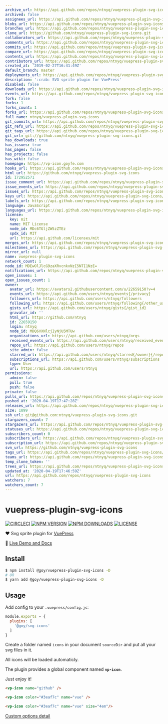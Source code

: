 ```yaml
---
archive_url: https://api.github.com/repos/ntnyq/vuepress-plugin-svg-icons/{archive_format}{/ref}
archived: false
assignees_url: https://api.github.com/repos/ntnyq/vuepress-plugin-svg-icons/assignees{/user}
blobs_url: https://api.github.com/repos/ntnyq/vuepress-plugin-svg-icons/git/blobs{/sha}
branches_url: https://api.github.com/repos/ntnyq/vuepress-plugin-svg-icons/branches{/branch}
clone_url: https://github.com/ntnyq/vuepress-plugin-svg-icons.git
collaborators_url: https://api.github.com/repos/ntnyq/vuepress-plugin-svg-icons/collaborators{/collaborator}
comments_url: https://api.github.com/repos/ntnyq/vuepress-plugin-svg-icons/comments{/number}
commits_url: https://api.github.com/repos/ntnyq/vuepress-plugin-svg-icons/commits{/sha}
compare_url: https://api.github.com/repos/ntnyq/vuepress-plugin-svg-icons/compare/{base}...{head}
contents_url: https://api.github.com/repos/ntnyq/vuepress-plugin-svg-icons/contents/{+path}
contributors_url: https://api.github.com/repos/ntnyq/vuepress-plugin-svg-icons/contributors
created_at: '2019-02-27T16:41:49Z'
default_branch: master
deployments_url: https://api.github.com/repos/ntnyq/vuepress-plugin-svg-icons/deployments
description: ':crab: SVG sprite plugin for VuePress'
disabled: false
downloads_url: https://api.github.com/repos/ntnyq/vuepress-plugin-svg-icons/downloads
events_url: https://api.github.com/repos/ntnyq/vuepress-plugin-svg-icons/events
fork: false
forks: 1
forks_count: 1
forks_url: https://api.github.com/repos/ntnyq/vuepress-plugin-svg-icons/forks
full_name: ntnyq/vuepress-plugin-svg-icons
git_commits_url: https://api.github.com/repos/ntnyq/vuepress-plugin-svg-icons/git/commits{/sha}
git_refs_url: https://api.github.com/repos/ntnyq/vuepress-plugin-svg-icons/git/refs{/sha}
git_tags_url: https://api.github.com/repos/ntnyq/vuepress-plugin-svg-icons/git/tags{/sha}
git_url: git://github.com/ntnyq/vuepress-plugin-svg-icons.git
has_downloads: true
has_issues: true
has_pages: false
has_projects: false
has_wiki: false
homepage: https://vp-icon.goyfe.com
hooks_url: https://api.github.com/repos/ntnyq/vuepress-plugin-svg-icons/hooks
html_url: https://github.com/ntnyq/vuepress-plugin-svg-icons
id: 172952571
issue_comment_url: https://api.github.com/repos/ntnyq/vuepress-plugin-svg-icons/issues/comments{/number}
issue_events_url: https://api.github.com/repos/ntnyq/vuepress-plugin-svg-icons/issues/events{/number}
issues_url: https://api.github.com/repos/ntnyq/vuepress-plugin-svg-icons/issues{/number}
keys_url: https://api.github.com/repos/ntnyq/vuepress-plugin-svg-icons/keys{/key_id}
labels_url: https://api.github.com/repos/ntnyq/vuepress-plugin-svg-icons/labels{/name}
language: JavaScript
languages_url: https://api.github.com/repos/ntnyq/vuepress-plugin-svg-icons/languages
license:
  key: mit
  name: MIT License
  node_id: MDc6TGljZW5zZTEz
  spdx_id: MIT
  url: https://api.github.com/licenses/mit
merges_url: https://api.github.com/repos/ntnyq/vuepress-plugin-svg-icons/merges
milestones_url: https://api.github.com/repos/ntnyq/vuepress-plugin-svg-icons/milestones{/number}
mirror_url: null
name: vuepress-plugin-svg-icons
network_count: 1
node_id: MDEwOlJlcG9zaXRvcnkxNzI5NTI1NzE=
notifications_url: https://api.github.com/repos/ntnyq/vuepress-plugin-svg-icons/notifications{?since,all,participating}
open_issues: 1
open_issues_count: 1
owner:
  avatar_url: https://avatars2.githubusercontent.com/u/22659150?v=4
  events_url: https://api.github.com/users/ntnyq/events{/privacy}
  followers_url: https://api.github.com/users/ntnyq/followers
  following_url: https://api.github.com/users/ntnyq/following{/other_user}
  gists_url: https://api.github.com/users/ntnyq/gists{/gist_id}
  gravatar_id: ''
  html_url: https://github.com/ntnyq
  id: 22659150
  login: ntnyq
  node_id: MDQ6VXNlcjIyNjU5MTUw
  organizations_url: https://api.github.com/users/ntnyq/orgs
  received_events_url: https://api.github.com/users/ntnyq/received_events
  repos_url: https://api.github.com/users/ntnyq/repos
  site_admin: false
  starred_url: https://api.github.com/users/ntnyq/starred{/owner}{/repo}
  subscriptions_url: https://api.github.com/users/ntnyq/subscriptions
  type: User
  url: https://api.github.com/users/ntnyq
permissions:
  admin: false
  pull: true
  push: false
private: false
pulls_url: https://api.github.com/repos/ntnyq/vuepress-plugin-svg-icons/pulls{/number}
pushed_at: '2020-04-19T17:47:28Z'
releases_url: https://api.github.com/repos/ntnyq/vuepress-plugin-svg-icons/releases{/id}
size: 1899
ssh_url: git@github.com:ntnyq/vuepress-plugin-svg-icons.git
stargazers_count: 7
stargazers_url: https://api.github.com/repos/ntnyq/vuepress-plugin-svg-icons/stargazers
statuses_url: https://api.github.com/repos/ntnyq/vuepress-plugin-svg-icons/statuses/{sha}
subscribers_count: 0
subscribers_url: https://api.github.com/repos/ntnyq/vuepress-plugin-svg-icons/subscribers
subscription_url: https://api.github.com/repos/ntnyq/vuepress-plugin-svg-icons/subscription
svn_url: https://github.com/ntnyq/vuepress-plugin-svg-icons
tags_url: https://api.github.com/repos/ntnyq/vuepress-plugin-svg-icons/tags
teams_url: https://api.github.com/repos/ntnyq/vuepress-plugin-svg-icons/teams
temp_clone_token: ''
trees_url: https://api.github.com/repos/ntnyq/vuepress-plugin-svg-icons/git/trees{/sha}
updated_at: '2020-04-19T17:46:59Z'
url: https://api.github.com/repos/ntnyq/vuepress-plugin-svg-icons
watchers: 7
watchers_count: 7
---
```


# vuepress-plugin-svg-icons

[![CIRCLECI](https://img.shields.io/circleci/project/ntnyq/vuepress-plugin-svg-icons/master.svg?logo=circleci)](https://circleci.com/gh/ntnyq/vuepress-plugin-svg-icons)
[![NPM VERSION](https://img.shields.io/npm/v/@goy/vuepress-plugin-svg-icons.svg)](https://www.npmjs.com/package/@goy/vuepress-plugin-svg-icons)
[![NPM DOWNLOADS](https://img.shields.io/npm/dy/@goy/vuepress-plugin-svg-icons.svg)](https://www.npmjs.com/package/@goy/vuepress-plugin-svg-icons)
[![LICENSE](https://img.shields.io/github/license/ntnyq/vuepress-plugin-svg-icons.svg)](https://github.com/ntnyq/vuepress-plugin-svg-icons/blob/master/LICENSE)

:heart: Svg sprite plugin for [VuePress](https://vuepress.vuejs.org)

:book: [Live Demo and Docs](https://vp-icon.goyfe.com)

## Install

``` bash
$ npm install @goy/vuepress-plugin-svg-icons -D
# OR
$ yarn add @goy/vuepress-plugin-svg-icons -D
```

## Usage

Add config to your `.vuepress/config.js`:

``` js
module.exports = {
  plugins: [
    '@goy/svg-icons'
  ]
}
```

Create a folder named `icons` in your document `sourceDir` and put all your svg files in it.

All icons will be loaded automaticly. 

The plugin provides a global component named __`vp-icon`__. 

Just enjoy it!

``` markdown
<vp-icon name="github" />

<vp-icon color="#3eaf7c" name="vue" />

<vp-icon color="#3eaf7c" name="vue" size="4em"/>
```

[Custom options detail](https://vp-icon.goyfe.com/guide)
